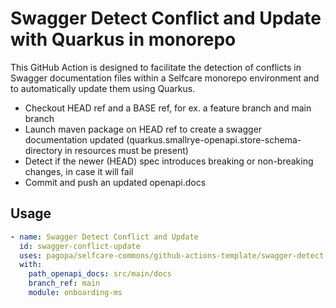 # Swagger Detect Conflict and Update with Quarkus in monorepo

This GitHub Action is designed to facilitate the detection of conflicts in Swagger documentation files within a Selfcare monorepo environment and to automatically update them using Quarkus.

- Checkout HEAD ref and a BASE ref, for ex. a feature branch and main branch
- Launch maven package on HEAD ref to create a swagger documentation updated (quarkus.smallrye-openapi.store-schema-directory in resources must be present)
- Detect if the newer (HEAD) spec introduces breaking or non-breaking changes, in case it will fail
- Commit and push an updated openapi.docs

## Usage

``` yaml
- name: Swagger Detect Conflict and Update
  id: swagger-conflict-update
  uses: pagopa/selfcare-commons/github-actions-template/swagger-detect-conflict-quarkus@{sha-commit}
  with:
    path_openapi_docs: src/main/docs
    branch_ref: main
    module: onboarding-ms
```